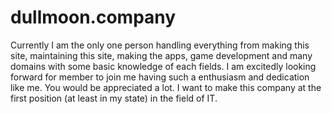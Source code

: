 # dullmoon.company
Currently I am the only one person handling everything from making this site, maintaining this site, making the apps, game development and many domains with some basic knowledge of each fields.
I am excitedly looking forward for member to join me having such a enthusiasm and dedication like me. You would be appreciated a lot.
I want to make this company at the first position (at least in my state) in the field of IT.
